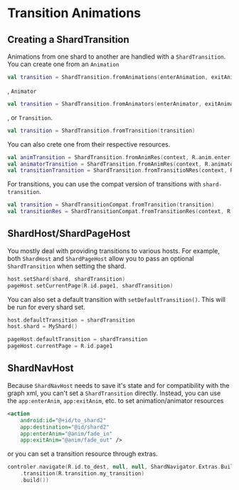 # Transition Animations

## Creating a ShardTransition

Animations from one shard to another are handled with a `ShardTransition`. You can create one from
an `Animation`

```kotlin
val transition = ShardTransition.fromAnimations(enterAnimation, exitAnimation)
```

, `Animator`

```kotlin
val transition = ShardTransition.fromAnimators(enterAnimator, exitAnimator)
```

, or `Transition`. 

```kotlin
val transition = ShardTransition.fromTransition(transition)
```

You can also crete one from their respective resources.

```kotlin
val animTransition = ShardTransition.fromAnimRes(context, R.anim.enter, R.anim.exit)
val animatorTransition = ShardTransition.fromAnimRes(context, R.animator.enter, R.animator.exit)
val transitionTransition = ShardTransition.fromTransitioNRes(context, R.transition.transition)
```

For transitions, you can use the compat version of transitions with `shard-transition`.

```kotlin
val transition = ShardTransitionCompat.fromTransition(transition)
val transitionRes = ShardTransitionCompat.fromTransitionRes(context, R.transition.transition)
```

## ShardHost/ShardPageHost

You mostly deal with providing transitions to various hosts. For example, both `ShardHost` and
`ShardPageHost` allow you to pass an optional `ShardTransition` when setting the shard.

```kotlin
host.setShard(shard, shardTransition)
pageHost.setCurrentPage(R.id.page1, shardTransition)
```

You can also set a default transition with `setDefaultTransition()`. This will be run for every 
shard set.

```kotlin
host.defaultTransition = shardTransition
host.shard = MyShard()

pageHost.defaultTransition = shardTransition
pageHost.currentPage = R.id.page1
```

## ShardNavHost

Because `ShardNavHost` needs to save it's state and for compatibility with the graph xml, you can't
set a `ShardTransition` directly. Instead, you can use the `app:enterAnim`, `app:exitAnim`, etc. 
to set animation/animator resources 

```xml
<action
    android:id="@+id/to_shard2"
    app:destination="@id/shard2"
    app:enterAnim="@anim/fade_in"
    app:exitAnim="@anim/fade_out" />
```

or you can set a transition resource through extras.

```kotlin
controler.navigate(R.id.to_dest, null, null, ShardNavigator.Extras.Builder()
    .transition(R.transition.my_transition)
    .build())
```
